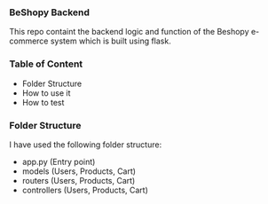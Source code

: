 ### BeShopy Backend

This repo containt the backend logic and function of the Beshopy
e-commerce system which is built using flask.

### Table of Content

- Folder Structure
- How to use it
- How to test

### Folder Structure

I have used the following folder structure:

 - app.py (Entry point)
 - models (Users, Products, Cart)
 - routers (Users, Products, Cart)
 - controllers (Users, Products, Cart)

 
